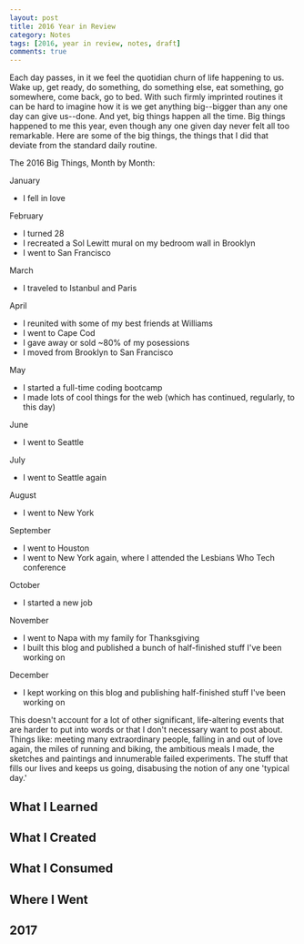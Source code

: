 ```yaml
---
layout: post
title: 2016 Year in Review
category: Notes
tags: [2016, year in review, notes, draft]
comments: true
---
```


Each day passes, in it we feel the quotidian churn of life happening to us. Wake up, get ready, do something, do something else, eat something, go somewhere, come back, go to bed. With such firmly imprinted routines it can be hard to imagine how it is we get anything big--bigger than any one day can give us--done. And yet, big things happen all the time. Big things happened to me this year, even though any one given day never felt all too remarkable. Here are some of the big things, the things that I did that deviate from the standard daily routine.

The 2016 Big Things, Month by Month:

January
- I fell in love

February
- I turned 28
- I recreated a Sol Lewitt mural on my bedroom wall in Brooklyn
- I went to San Francisco

March
- I traveled to Istanbul and Paris

April
- I reunited with some of my best friends at Williams
- I went to Cape Cod
- I gave away or sold ~80% of my posessions
- I moved from Brooklyn to San Francisco

May
- I started a full-time coding bootcamp
- I made lots of cool things for the web (which has continued, regularly, to this day)

June 
- I went to Seattle

July 
- I went to Seattle again

August
- I went to New York

September
- I went to Houston
- I went to New York again, where I attended the Lesbians Who Tech conference

October
- I started a new job

November
- I went to Napa with my family for Thanksgiving
- I built this blog and published a bunch of half-finished stuff I've been working on

December
- I kept working on this blog and publishing half-finished stuff I've been working on


This doesn't account for a lot of other significant, life-altering events that are harder to put into words or that I don't necessary want to post about. Things like: meeting many extraordinary people, falling in and out of love again, the miles of running and biking, the ambitious meals I made, the sketches and paintings and innumerable failed experiments. The stuff that fills our lives and keeps us going, disabusing the notion of any one 'typical day.' 




<h2>What I Learned</h2>


<h2>What I Created</h2>


<h2>What I Consumed</h2>


<h2>Where I Went</h2>


<h2>2017</h2>